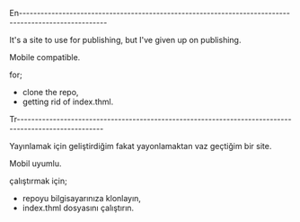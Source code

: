 En------------------------------------------------------------------------------------------------------

It's a site to use for publishing, but I've given up on publishing.

Mobile compatible.

for;

- clone the repo,
- getting rid of index.thml.

Tr------------------------------------------------------------------------------------------------------

Yayınlamak için geliştirdiğim fakat yayonlamaktan vaz geçtiğim bir site.

Mobil uyumlu. 

çalıştırmak için;

- repoyu bilgisayarınıza klonlayın,
- index.thml dosyasını çalıştırın.
